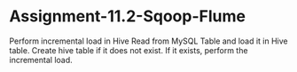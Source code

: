 # Assignment-11.2-Sqoop-Flume
Perform incremental load in Hive Read from MySQL Table and load it in Hive table. Create hive table if it does not exist. If it exists, perform the incremental load.
